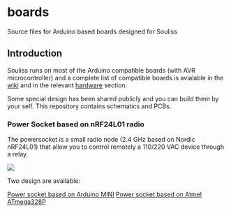 # boards
Source files for Arduino based boards designed for Souliss

## Introduction

Souliss runs on most of the Arduino compatible boards (with AVR microcontroller) and a complete list of compatible boards is avialable in the [wiki](https://github.com/souliss/souliss/wiki) and in the relevant [hardware](https://github.com/souliss/souliss/wiki/Supported%20Hardware%20Platform) section.

Some special design has been shared publicly and you can build them by your self. This repository contains schematics and PCBs.

### Power Socket based on nRF24L01 radio

The powersocket is a small radio node (2.4 GHz based on Nordic nRF24L01) that allow you to control remotely a 110/220 VAC device through a relay.

![](https://github.com/souliss/boards/blob/master/Power_Socket_nrf24_mini/Power_Socket_nrf24_mini_pcb_copperside.png)

Two design are available:
  
  [Power socket based on Arduino MINI](https://github.com/souliss/boards/tree/master/Power_Socket_nrf24_mini)
  [Power socket based on Atmel ATmega328P](https://github.com/souliss/boards/tree/master/Power_Socket_nrf24_dil)
